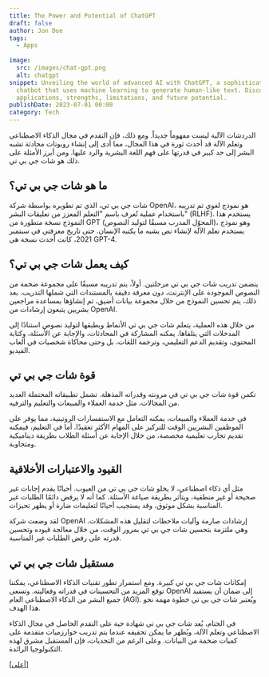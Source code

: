 ```yaml
---
title: The Power and Potential of ChatGPT
draft: false
author: Jon Doe
tags:
  - Apps
  
image:
  src: /images/chat-gpt.png
  alt: chatgpt
snippet: Unveiling the world of advanced AI with ChatGPT, a sophisticated
  chatbot that uses machine learning to generate human-like text. Discover its
  applications, strengths, limitations, and future potential.
publishDate: 2023-07-01 00:00
category: Tech
---
```



الدردشات الآلية ليست مفهوماً جديداً. ومع ذلك، فإن التقدم في مجال الذكاء الاصطناعي وتعلم الآلة قد أحدث ثورة في هذا المجال، مما أدى إلى إنشاء روبوتات محادثة تشبه البشر إلى حد كبير في قدرتها على فهم اللغة البشرية والرد عليها. ومن أبرز الأمثلة على ذلك هو شات جي بي تي.

## ما هو شات جي بي تي؟

شات جي بي تي، الذي تم تطويره بواسطة شركة OpenAI، هو نموذج لغوي تم تدريبه باستخدام عملية تُعرف باسم "التعلم المعزز من تعليقات البشر" (RLHF). يستخدم هذا النموذج نسخة متطورة من GPT (المحوّل المدرب مسبقًا لتوليد النصوص)، وهو نموذج يستخدم تعلم الآلة لإنشاء نص يشبه ما يكتبه الإنسان. حتى تاريخ معرفتي في سبتمبر 2021، كانت أحدث نسخة هي GPT-4.

## كيف يعمل شات جي بي تي؟

يتضمن تدريب شات جي بي تي مرحلتين. أولاً، يتم تدريبه مسبقًا على مجموعة ضخمة من النصوص الموجودة على الإنترنت، دون معرفة دقيقة بالمستندات التي شملها التدريب. بعد ذلك، يتم تحسين النموذج من خلال مجموعة بيانات أضيق، تم إنشاؤها بمساعدة مراجعين بشريين يتبعون إرشادات من OpenAI.

من خلال هذه العملية، يتعلم شات جي بي تي الأنماط ويطبقها لتوليد نصوص استنادًا إلى المدخلات التي يتلقاها. يمكنه المشاركة في المحادثات، والإجابة عن الأسئلة، وكتابة المحتوى، وتقديم الدعم التعليمي، وترجمة اللغات، بل وحتى محاكاة شخصيات في ألعاب الفيديو.

## قوة شات جي بي تي

تكمن قوة شات جي بي تي في مرونته وقدراته المذهلة. تشمل تطبيقاته المحتملة العديد من المجالات، مثل خدمة العملاء والمبيعات والتعليم والترفيه.

في خدمة العملاء والمبيعات، يمكنه التعامل مع الاستفسارات الروتينية، مما يوفر على الموظفين البشريين الوقت للتركيز على المهام الأكثر تعقيدًا. أما في التعليم، فيمكنه تقديم تجارب تعليمية مخصصة، من خلال الإجابة عن أسئلة الطلاب بطريقة ديناميكية ومتجاوبة.

## القيود والاعتبارات الأخلاقية

مثل أي ذكاء اصطناعي، لا يخلو شات جي بي تي من العيوب. أحيانًا يقدم إجابات غير صحيحة أو غير منطقية، ويتأثر بطريقة صياغة الأسئلة. كما أنه لا يرفض دائمًا الطلبات غير المناسبة بشكل موثوق، وقد يستجيب أحيانًا لتعليمات ضارة أو يظهر تحيزات.

لقد وضعت شركة OpenAI إرشادات صارمة وآليات ملاحظات لتقليل هذه المشكلات. وهي ملتزمة بتحسين شات جي بي تي بمرور الوقت، من خلال معالجة قيوده وتحسين قدرته على رفض الطلبات غير المناسبة.

## مستقبل شات جي بي تي

إمكانات شات جي بي تي كبيرة. ومع استمرار تطور تقنيات الذكاء الاصطناعي، يمكننا توقع المزيد من التحسينات في قدراته وفعاليته. وتسعى OpenAI إلى ضمان أن يستفيد جميع البشر من الذكاء الاصطناعي العام (AGI). ويُعتبر شات جي بي تي خطوة مهمة نحو هذا الهدف.

في الختام، يُعد شات جي بي تي شهادة حية على التقدم الحاصل في مجال الذكاء الاصطناعي وتعلم الآلة، ويُظهر ما يمكن تحقيقه عندما يتم تدريب خوارزميات متقدمة على كميات ضخمة من البيانات. وعلى الرغم من التحديات، فإن المستقبل مشرق لهذه التكنولوجيا الرائدة.

<a href="#top">[أعلى]</a>

